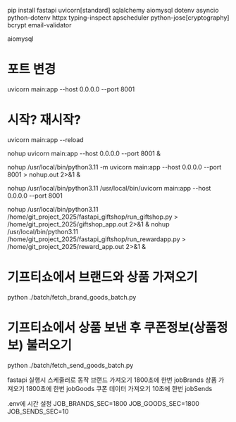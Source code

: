 pip install fastapi uvicorn[standard] sqlalchemy aiomysql dotenv asyncio python-dotenv httpx typing-inspect apscheduler python-jose[cryptography] bcrypt email-validator

aiomysql



# 포트 변경
uvicorn main:app --host 0.0.0.0 --port 8001
# 시작? 재시작?
uvicorn main:app --reload


nohup uvicorn main:app --host 0.0.0.0 --port 8001 &

nohup /usr/local/bin/python3.11 -m uvicorn main:app --host 0.0.0.0 --port 8001 > nohup.out 2>&1 &

nohup /usr/local/bin/python3.11 /usr/local/bin/uvicorn main:app --host 0.0.0.0 --port 8001

nohup /usr/local/bin/python3.11 /home/git_project_2025/fastapi_giftshop/run_giftshop.py > /home/git_project_2025/giftshop_app.out 2>&1 &
nohup /usr/local/bin/python3.11 /home/git_project_2025/fastapi_giftshop/run_rewardapp.py > /home/git_project_2025/reward_app.out 2>&1 &

# 기프티쇼에서 브랜드와 상품 가져오기
python ./batch/fetch_brand_goods_batch.py
# 기프티쇼에서 상품 보낸 후 쿠폰정보(상품정보) 불러오기
python ./batch/fetch_send_goods_batch.py

fastapi 실행시 스케줄러로 동작
브랜드 가져오기 1800초에 한번
jobBrands
상품 가져오기 1800초에 한번
jobGoods
쿠폰 데이터 가져오기 10초에 한번
jobSends

.env에 시간 설정
JOB_BRANDS_SEC=1800
JOB_GOODS_SEC=1800
JOB_SENDS_SEC=10